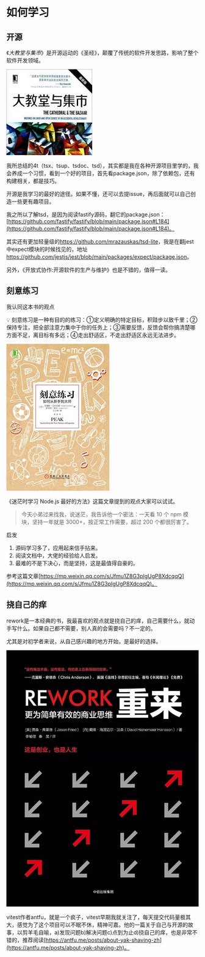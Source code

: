 
# 如何学习

## 开源

《*大教堂与集市*》是开源运动的《圣经》，颠覆了传统的软件开发思路，影响了整个软件开发领域。

![Untitled](img/Untitled%2018.png)

我所总结的4t（tsx、tsup、tsdoc、tsd），其实都是我在各种开源项目里学的，我会养成一个习惯，看到一个好的项目，首先看package.json，除了依赖包，还有构建相关，都是技巧。

开源是我学习的最好的途径。如果不懂，还可以去提issue，再后面就可以自己创造一些更有趣项目。

我之所以了解tsd，是因为阅读fastify源码，翻它的package.json：[https://github.com/fastify/fastify/blob/main/package.json#L184](https://github.com/fastify/fastify/blob/main/package.json#L184)。

其实还有更加轻量级的<https://github.com/mrazauskas/tsd-lite>，我是在翻jest中expect模块的时候找见的，地址<https://github.com/jestjs/jest/blob/main/packages/expect/package.json>。

另外，《开放式协作:开源软件的生产与维护》也是不错的，值得一读。

## 刻意练习

我认同这本书的观点

<aside>
💡 刻意练习是一种有目的的练习：①定义明确的特定目标，积跬步以致千里；②保持专注，把全部注意力集中于你的任务上；③需要反馈，反馈会帮你搞清楚哪方面不足，离目标有多远；④走出舒适区，不走出舒适区永远无法进步。

</aside>

![Untitled](img/Untitled%2019.png)

《迷茫时学习 Node.js 最好的方法》这篇文章提到的观点大家可以试试。

> 今天小弟过来找我，说迷茫，我告诉他一个密法：一天看 10 个 npm 模块，坚持一年就是 3000+，按正常工作需要，超过 200 个都很厉害了。
>

启发

1. 源码学习多了，应用起来信手拈来。
2. 阅读文档中，大佬的经验给人启发。
3. 最难的不是下决心，而是坚持，这是最值得自豪的。

参考这篇文章[https://mp.weixin.qq.com/s/Jfmu1Z8G3plgUgP8XdcqqQ](https://mp.weixin.qq.com/s/Jfmu1Z8G3plgUgP8XdcqqQ)。

## 挠自己的痒

rework是一本经典的书，我最喜欢的观点就是挠自己的痒，自己需要什么，就动手写什么。如果自己都不需要，别人真的会需要吗？不一定的。

尤其是对初学者来说，从自己感兴趣的地方开始，是最好的选择。

![Untitled](img/Untitled%2020.png)

vitest作者antfu，就是一个疯子，vitest早期我就关注了，每天提交代码量极其大，感觉为了这个项目可以不眠不休，精神可嘉。他的一篇关于自己与开源的故事，以剪羊毛自喻，a)发现问题b)解决问题c)点到为止d)挠自己的痒，也是非常不错的，推荐阅读[https://antfu.me/posts/about-yak-shaving-zh](https://antfu.me/posts/about-yak-shaving-zh)。
